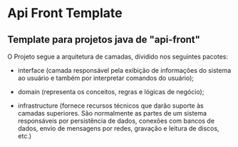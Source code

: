 # Api Front Template
## Template para projetos java de "api-front"

O Projeto segue a arquitetura de camadas, dividido nos seguintes pacotes:

- interface (camada responsável pela exibição de informações do sistema ao usuário e também por interpretar comandos do usuário);

- domain (representa os conceitos, regras e lógicas de negócio);

- infrastructure (fornece recursos técnicos que darão suporte às camadas superiores. São normalmente as partes de um sistema responsáveis por persistência de dados, conexões com bancos de dados, envio de mensagens por redes, gravação e leitura de discos, etc.)
